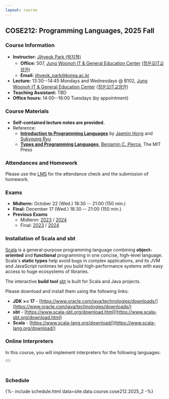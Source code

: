 ```yaml
---
layout: course
---
```

## COSE212: Programming Languages, 2025 Fall

### Course Information

- **Instructor:** [Jihyeok Park (박지혁)](/members/jihyeok.park)
  - **Office:** 507,
    [Jung Woonoh IT & General Education Center](https://maps.app.goo.gl/PAkjVWnfKNHNASo66)
    ([정운오IT교양관](https://naver.me/GPdYvCNz))
  - **Email:** [jihyeok_park@korea.ac.kr](mailto:jihyeok_park@korea.ac.kr)
- **Lecture:** 13:30--14:45 Mondays and Wednesdays @ B102,
  [Jung Woonoh IT & General Education Center](https://maps.app.goo.gl/PAkjVWnfKNHNASo66)
  ([정운오IT교양관](https://naver.me/GPdYvCNz))
- **Teaching Assistant:** TBD
- **Office hours:** 14:00--16:00 Tuesdays (by appointment)

### Course Materials

- **Self-contained lecture notes are provided.**
- Reference:
  - [**Introduction to Programming Languages**](https://hjaem.info/itpl)
    by [Jaemin Hong](https://hjaem.info/)
    and [Sukyoung Ryu](https://plrg.kaist.ac.kr/ryu)
  - [**Types and Programming Languages**](https://www.cis.upenn.edu/~bcpierce/tapl/),
    [Benjamin C. Pierce](https://www.cis.upenn.edu/~bcpierce/), The MIT Press


### Attendances and Homework

Please use the [LMS](https://lms.korea.ac.kr/) for the attendance check and the
submission of homework.

### Exams

- **Midterm:** October 22 (Wed.) 18:30 -- 21:00 (150 min.)
- **Final:** December 17 (Wed.) 18:30 -- 21:00 (150 min.)
- **Previous Exams**
  - Midterm:
    [2023](../2023_2/midterm.pdf) /
    [2024](../2024_2/midterm.pdf)
  - Final:
    [2023](../2023_2/final.pdf) /
    [2024](../2024_2/final.pdf)

### Installation of Scala and sbt

[Scala](https://www.scala-lang.org/) is a general-purpose programming language
combining **object-oriented** and **functional** programming in one concise,
high-level language. Scala's **static types** help avoid bugs in complex
applications, and its JVM and JavaScript runtimes let you build high-performance
systems with easy access to huge ecosystems of libraries.

The interactive **build tool** [sbt](https://www.scala-sbt.org/) is built for
Scala and Java projects.

Please download and install them using the following links:
- **JDK >= 17** -
  [https://www.oracle.com/java/technologies/downloads/](https://www.oracle.com/java/technologies/downloads/)
- **sbt** -
  [https://www.scala-sbt.org/download.html](https://www.scala-sbt.org/download.html)
- **Scala** -
  [https://www.scala-lang.org/download/](https://www.scala-lang.org/download/)


### Online Interpreters

In this course, you will implement interpreters for the following languages:

<div>
  <link rel="stylesheet" href="../lib/main.css">
  <link rel="stylesheet" href="https://cdnjs.cloudflare.com/ajax/libs/font-awesome/4.7.0/css/font-awesome.min.css">
  <script src="../lib/interp.js" defer></script>
  <script src="../lib/main.js" defer></script>
  <div class="center">
    <div id="dropdown">
      <span id="selected"></span>
      <i class="arrow fa fa-angle-up transition-all ml-auto rotate-180"></i>
      <ul style="display: none;"></ul>
    </div>
    <button id="run"><i class="fa fa-play"></i></button>
  </div>
  <div id="editor" style="font-size: .8em;"></div>
  <pre id="result" style="font-size: .8em; line-height: 15px"><br></pre>
</div>


### Schedule

<!-- load schedule with PDF files -->
{%- include schedule.html data=site.data.course.cose212.2025_2 -%}
